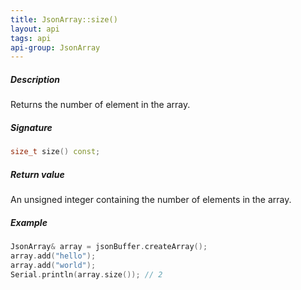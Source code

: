 ```yaml
---
title: JsonArray::size()
layout: api
tags: api
api-group: JsonArray
---
```


##### Description

Returns the number of element in the array.

##### Signature

```c++
size_t size() const;
```

##### Return value

An unsigned integer containing the number of elements in the array.

##### Example

```c++
JsonArray& array = jsonBuffer.createArray();
array.add("hello");
array.add("world");
Serial.println(array.size()); // 2
```
